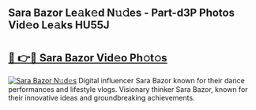 ## Sara Bazor Le𝚊k𝚎d N𝚞𝚍es - Part-d3P Photos Vid𝚎o Le𝚊ks HU55J

# <h2><a href="http://fbfazzu.evod.top/?m=Sara+Bazor">🔗 👉🔴 Sara Bazor Vid𝚎o Ph𝚘t𝚘s</a></h2>

[![Sara Bazor N𝚞d𝚎s](https://i.imgur.com/8V9OHl7.gif)](http://fbfazzu.evod.top/?m=Sara+Bazor)
Digital influencer Sara Bazor known for their dance performances and lifestyle vlogs. Visionary thinker Sara Bazor, known for their innovative ideas and groundbreaking achievements. 
